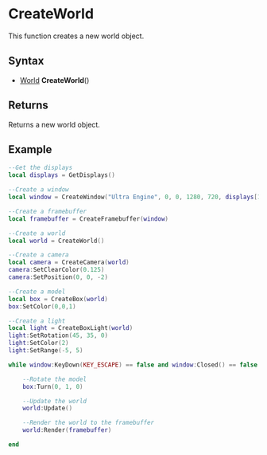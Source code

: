 # CreateWorld

This function creates a new world object.

## Syntax

- [World](World.md) **CreateWorld**()

## Returns

Returns a new world object.

## Example

```lua
--Get the displays
local displays = GetDisplays()

--Create a window
local window = CreateWindow("Ultra Engine", 0, 0, 1280, 720, displays[1], WINDOW_CENTER | WINDOW_TITLEBAR)

--Create a framebuffer
local framebuffer = CreateFramebuffer(window)

--Create a world
local world = CreateWorld()

--Create a camera
local camera = CreateCamera(world)
camera:SetClearColor(0.125)
camera:SetPosition(0, 0, -2)

--Create a model
local box = CreateBox(world)
box:SetColor(0,0,1)

--Create a light
local light = CreateBoxLight(world)
light:SetRotation(45, 35, 0)
light:SetColor(2)
light:SetRange(-5, 5)

while window:KeyDown(KEY_ESCAPE) == false and window:Closed() == false do

	--Rotate the model
	box:Turn(0, 1, 0)

	--Update the world
	world:Update()

	--Render the world to the framebuffer
	world:Render(framebuffer)

end
```
